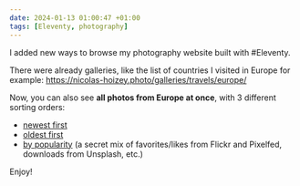 ```yaml
---
date: 2024-01-13 01:00:47 +01:00
tags: [Eleventy, photography]
---
```


I added new ways to browse my photography website built with #Eleventy.

There were already galleries, like the list of countries I visited in Europe for example: https://nicolas-hoizey.photo/galleries/travels/europe/

Now, you can also see **all photos from Europe at once**, with 3 different sorting orders:
- [newest first](https://nicolas-hoizey.photo/galleries/travels/europe/newest-first/)
- [oldest first](https://nicolas-hoizey.photo/galleries/travels/europe/oldest-first/)
- [by popularity](https://nicolas-hoizey.photo/galleries/travels/europe/by-popularity/) (a secret mix of favorites/likes from Flickr and Pixelfed, downloads from Unsplash, etc.)

Enjoy!